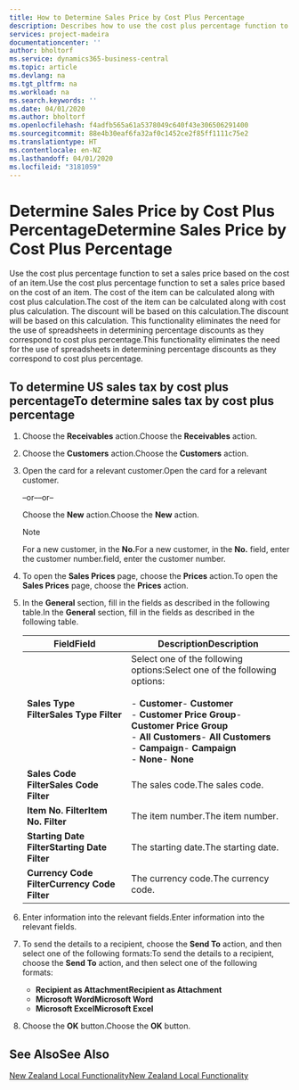```yaml
---
title: How to Determine Sales Price by Cost Plus Percentage
description: Describes how to use the cost plus percentage function to set a sales price based on the cost of an item.
services: project-madeira
documentationcenter: ''
author: bholtorf
ms.service: dynamics365-business-central
ms.topic: article
ms.devlang: na
ms.tgt_pltfrm: na
ms.workload: na
ms.search.keywords: ''
ms.date: 04/01/2020
ms.author: bholtorf
ms.openlocfilehash: f4adfb565a61a5378049c640f43e306506291400
ms.sourcegitcommit: 88e4b30eaf6fa32af0c1452ce2f85ff1111c75e2
ms.translationtype: HT
ms.contentlocale: en-NZ
ms.lasthandoff: 04/01/2020
ms.locfileid: "3181059"
---
```

# <a name="determine-sales-price-by-cost-plus-percentage"></a><span data-ttu-id="ac686-103">Determine Sales Price by Cost Plus Percentage</span><span class="sxs-lookup"><span data-stu-id="ac686-103">Determine Sales Price by Cost Plus Percentage</span></span>
<span data-ttu-id="ac686-104">Use the cost plus percentage function to set a sales price based on the cost of an item.</span><span class="sxs-lookup"><span data-stu-id="ac686-104">Use the cost plus percentage function to set a sales price based on the cost of an item.</span></span> <span data-ttu-id="ac686-105">The cost of the item can be calculated along with cost plus calculation.</span><span class="sxs-lookup"><span data-stu-id="ac686-105">The cost of the item can be calculated along with cost plus calculation.</span></span> <span data-ttu-id="ac686-106">The discount will be based on this calculation.</span><span class="sxs-lookup"><span data-stu-id="ac686-106">The discount will be based on this calculation.</span></span> <span data-ttu-id="ac686-107">This functionality eliminates the need for the use of spreadsheets in determining percentage discounts as they correspond to cost plus percentage.</span><span class="sxs-lookup"><span data-stu-id="ac686-107">This functionality eliminates the need for the use of spreadsheets in determining percentage discounts as they correspond to cost plus percentage.</span></span>  

## <a name="to-determine-sales-tax-by-cost-plus-percentage"></a><span data-ttu-id="ac686-108">To determine US sales tax by cost plus percentage</span><span class="sxs-lookup"><span data-stu-id="ac686-108">To determine sales tax by cost plus percentage</span></span>  

1.  <span data-ttu-id="ac686-109">Choose the **Receivables** action.</span><span class="sxs-lookup"><span data-stu-id="ac686-109">Choose the **Receivables** action.</span></span>  
3.  <span data-ttu-id="ac686-110">Choose the **Customers** action.</span><span class="sxs-lookup"><span data-stu-id="ac686-110">Choose the **Customers** action.</span></span>  
4.  <span data-ttu-id="ac686-111">Open the card for a relevant customer.</span><span class="sxs-lookup"><span data-stu-id="ac686-111">Open the card for a relevant customer.</span></span>  

     <span data-ttu-id="ac686-112">–or–</span><span class="sxs-lookup"><span data-stu-id="ac686-112">–or–</span></span>  

    <span data-ttu-id="ac686-113">Choose the **New** action.</span><span class="sxs-lookup"><span data-stu-id="ac686-113">Choose the **New** action.</span></span>  

    > [!NOTE]  
    >  <span data-ttu-id="ac686-114">For a new customer, in the **No.**</span><span class="sxs-lookup"><span data-stu-id="ac686-114">For a new customer, in the **No.**</span></span> <span data-ttu-id="ac686-115">field, enter the customer number.</span><span class="sxs-lookup"><span data-stu-id="ac686-115">field, enter the customer number.</span></span>  

5.  <span data-ttu-id="ac686-116">To open the **Sales Prices** page, choose the **Prices** action.</span><span class="sxs-lookup"><span data-stu-id="ac686-116">To open the **Sales Prices** page, choose the **Prices** action.</span></span>  
6.  <span data-ttu-id="ac686-117">In the **General** section, fill in the fields as described in the following table.</span><span class="sxs-lookup"><span data-stu-id="ac686-117">In the **General** section, fill in the fields as described in the following table.</span></span>  

    |<span data-ttu-id="ac686-118">Field</span><span class="sxs-lookup"><span data-stu-id="ac686-118">Field</span></span>|<span data-ttu-id="ac686-119">Description</span><span class="sxs-lookup"><span data-stu-id="ac686-119">Description</span></span>|  
    |-----------|-----------------|  
    |<span data-ttu-id="ac686-120">**Sales Type Filter**</span><span class="sxs-lookup"><span data-stu-id="ac686-120">**Sales Type Filter**</span></span>|<span data-ttu-id="ac686-121">Select one of the following options:</span><span class="sxs-lookup"><span data-stu-id="ac686-121">Select one of the following options:</span></span><br /><br /> <span data-ttu-id="ac686-122">-   **Customer**</span><span class="sxs-lookup"><span data-stu-id="ac686-122">-   **Customer**</span></span><br /><span data-ttu-id="ac686-123">-   **Customer Price Group**</span><span class="sxs-lookup"><span data-stu-id="ac686-123">-   **Customer Price Group**</span></span><br /><span data-ttu-id="ac686-124">-   **All Customers**</span><span class="sxs-lookup"><span data-stu-id="ac686-124">-   **All Customers**</span></span><br /><span data-ttu-id="ac686-125">-   **Campaign**</span><span class="sxs-lookup"><span data-stu-id="ac686-125">-   **Campaign**</span></span><br /><span data-ttu-id="ac686-126">-   **None**</span><span class="sxs-lookup"><span data-stu-id="ac686-126">-   **None**</span></span>|  
    |<span data-ttu-id="ac686-127">**Sales Code Filter**</span><span class="sxs-lookup"><span data-stu-id="ac686-127">**Sales Code Filter**</span></span>|<span data-ttu-id="ac686-128">The sales code.</span><span class="sxs-lookup"><span data-stu-id="ac686-128">The sales code.</span></span>|  
    |<span data-ttu-id="ac686-129">**Item No. Filter**</span><span class="sxs-lookup"><span data-stu-id="ac686-129">**Item No. Filter**</span></span>|<span data-ttu-id="ac686-130">The item number.</span><span class="sxs-lookup"><span data-stu-id="ac686-130">The item number.</span></span>|  
    |<span data-ttu-id="ac686-131">**Starting Date Filter**</span><span class="sxs-lookup"><span data-stu-id="ac686-131">**Starting Date Filter**</span></span>|<span data-ttu-id="ac686-132">The starting date.</span><span class="sxs-lookup"><span data-stu-id="ac686-132">The starting date.</span></span>|  
    |<span data-ttu-id="ac686-133">**Currency Code Filter**</span><span class="sxs-lookup"><span data-stu-id="ac686-133">**Currency Code Filter**</span></span>|<span data-ttu-id="ac686-134">The currency code.</span><span class="sxs-lookup"><span data-stu-id="ac686-134">The currency code.</span></span>|  

7.  <span data-ttu-id="ac686-135">Enter information into the relevant fields.</span><span class="sxs-lookup"><span data-stu-id="ac686-135">Enter information into the relevant fields.</span></span>  
8.  <span data-ttu-id="ac686-136">To send the details to a recipient, choose the **Send To** action, and then select one of the following formats:</span><span class="sxs-lookup"><span data-stu-id="ac686-136">To send the details to a recipient, choose the **Send To** action, and then select one of the following formats:</span></span>  

    - <span data-ttu-id="ac686-137">**Recipient as Attachment**</span><span class="sxs-lookup"><span data-stu-id="ac686-137">**Recipient as Attachment**</span></span>  
    - <span data-ttu-id="ac686-138">**Microsoft Word**</span><span class="sxs-lookup"><span data-stu-id="ac686-138">**Microsoft Word**</span></span>  
    - <span data-ttu-id="ac686-139">**Microsoft Excel**</span><span class="sxs-lookup"><span data-stu-id="ac686-139">**Microsoft Excel**</span></span>  

9. <span data-ttu-id="ac686-140">Choose the **OK** button.</span><span class="sxs-lookup"><span data-stu-id="ac686-140">Choose the **OK** button.</span></span>  

## <a name="see-also"></a><span data-ttu-id="ac686-141">See Also</span><span class="sxs-lookup"><span data-stu-id="ac686-141">See Also</span></span>  
[<span data-ttu-id="ac686-142">New Zealand Local Functionality</span><span class="sxs-lookup"><span data-stu-id="ac686-142">New Zealand Local Functionality</span></span>](new-zealand-local-functionality.md)
